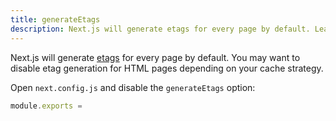 ```yaml
---
title: generateEtags
description: Next.js will generate etags for every page by default. Learn more about how to disable etag generation here.
---
```


Next.js will generate [etags](https://en.wikipedia.org/wiki/HTTP_ETag) for every page by default. You may want to disable etag generation for HTML pages depending on your cache strategy.

Open `next.config.js` and disable the `generateEtags` option:

```js filename="next.config.js"
module.exports =
```
